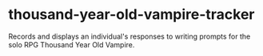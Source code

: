 # thousand-year-old-vampire-tracker
Records and displays an individual's responses to writing prompts for the solo RPG Thousand Year Old Vampire.
